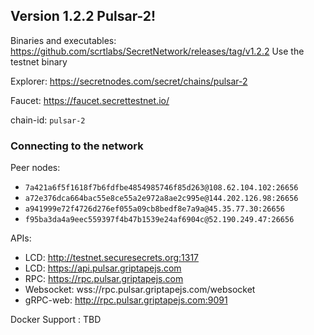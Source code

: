 ## Version 1.2.2 Pulsar-2!

Binaries and executables: https://github.com/scrtlabs/SecretNetwork/releases/tag/v1.2.2
Use the testnet binary

Explorer: https://secretnodes.com/secret/chains/pulsar-2

Faucet: https://faucet.secrettestnet.io/

chain-id: `pulsar-2`

### Connecting to the network
Peer nodes:
- `7a421a6f5f1618f7b6fdfbe4854985746f85d263@108.62.104.102:26656`
- `a72e376dca664bac55e8ce55a2e972a8ae2c995e@144.202.126.98:26656`
- `a941999e72f4726d276ef055a09cb8bedf8e7a9a@45.35.77.30:26656`
- `f95ba3da4a9eec559397f4b47b1539e24af6904c@52.190.249.47:26656`

APIs:
- LCD: http://testnet.securesecrets.org:1317
- LCD: https://api.pulsar.griptapejs.com
- RPC: https://rpc.pulsar.griptapejs.com
- Websocket: wss://rpc.pulsar.griptapejs.com/websocket
- gRPC-web: http://rpc.pulsar.griptapejs.com:9091 

Docker Support : TBD
